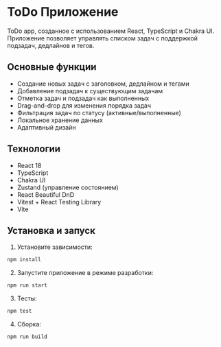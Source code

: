 # ToDo Приложение

ToDo app, созданное с использованием React, TypeScript и Chakra UI. Приложение позволяет управлять списком задач с поддержкой подзадач, дедлайнов и тегов.

## Основные функции

- Создание новых задач с заголовком, дедлайном и тегами
- Добавление подзадач к существующим задачам
- Отметка задач и подзадач как выполненных
- Drag-and-drop для изменения порядка задач
- Фильтрация задач по статусу (активные/выполненные)
- Локальное хранение данных
- Адаптивный дизайн

## Технологии

- React 18
- TypeScript
- Chakra UI
- Zustand (управление состоянием)
- React Beautiful DnD
- Vitest + React Testing Library
- Vite

## Установка и запуск

1. Установите зависимости:

```bash
npm install
```

2. Запустите приложение в режиме разработки:

```bash
npm run start
```

3. Тесты:

```bash
npm test
```

4. Сборка:

```bash
npm run build
```

